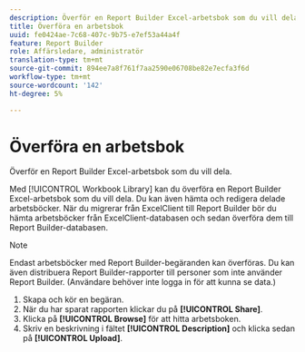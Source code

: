 ```yaml
---
description: Överför en Report Builder Excel-arbetsbok som du vill dela.
title: Överföra en arbetsbok
uuid: fe0424ae-7c68-407c-9b75-e7ef53a44a4f
feature: Report Builder
role: Affärsledare, administratör
translation-type: tm+mt
source-git-commit: 894ee7a8f761f7aa2590e06708be82e7ecfa3f6d
workflow-type: tm+mt
source-wordcount: '142'
ht-degree: 5%

---
```



# Överföra en arbetsbok

Överför en Report Builder Excel-arbetsbok som du vill dela.

Med [!UICONTROL Workbook Library] kan du överföra en Report Builder Excel-arbetsbok som du vill dela. Du kan även hämta och redigera delade arbetsböcker. När du migrerar från ExcelClient till Report Builder bör du hämta arbetsböcker från ExcelClient-databasen och sedan överföra dem till Report Builder-databasen.

>[!NOTE]
>
>Endast arbetsböcker med Report Builder-begäranden kan överföras. Du kan även distribuera Report Builder-rapporter till personer som inte använder Report Builder. (Användare behöver inte logga in för att kunna se data.)

1. Skapa och kör en begäran.
1. När du har sparat rapporten klickar du på **[!UICONTROL Share]**.
1. Klicka på **[!UICONTROL Browse]** för att hitta arbetsboken.
1. Skriv en beskrivning i fältet **[!UICONTROL Description]** och klicka sedan på **[!UICONTROL Upload]**.
